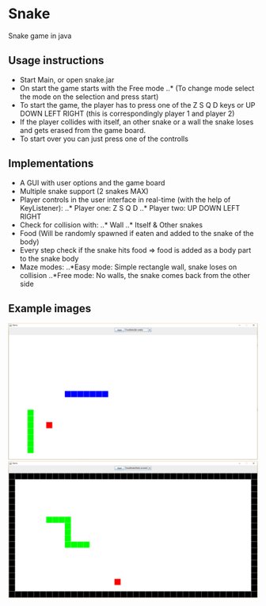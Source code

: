# Snake
Snake game in java

## Usage instructions
* Start Main, or open snake.jar
* On start the game starts with the Free mode
..* (To change mode select the mode on the selection and press start)
* To start the game, the player has to press one of the Z S Q D keys or UP DOWN LEFT RIGHT (this is correspondingly player 1 and player 2)
* If the player collides with itself, an other snake or a wall the snake loses and gets erased from the game board.
* To start over you can just press one of the controlls

## Implementations

* A GUI with user options and the game board
* Multiple snake support (2 snakes MAX)
* Player controls in the user interface in real-time (with the help of KeyListener): 
..* Player one: Z		S 		Q 		D
..* Player two: UP 		DOWN 	LEFT 	RIGHT
* Check for collision with:
..* Wall
..* Itself & Other snakes
* Food (Will be randomly spawned if eaten and added to the snake of the body)
* Every step check if the snake hits food => food is added as a body part to the snake body
* Maze modes: 
..*Easy mode: Simple rectangle wall, snake loses on collision
..*Free mode: No walls, the snake comes back from the other side

## Example images
![alt tag](https://raw.githubusercontent.com/GimoHD/Snake/master/example.png)
![alt tag](https://raw.githubusercontent.com/GimoHD/Snake/master/example2.png)

